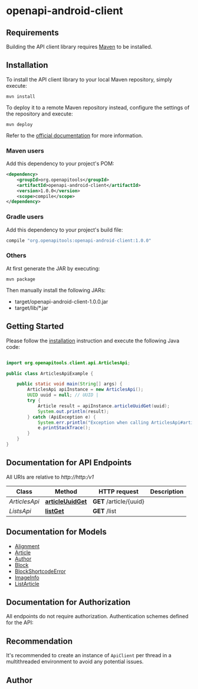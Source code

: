 # openapi-android-client

## Requirements

Building the API client library requires [Maven](https://maven.apache.org/) to be installed.

## Installation

To install the API client library to your local Maven repository, simply execute:

```shell
mvn install
```

To deploy it to a remote Maven repository instead, configure the settings of the repository and execute:

```shell
mvn deploy
```

Refer to the [official documentation](https://maven.apache.org/plugins/maven-deploy-plugin/usage.html) for more information.

### Maven users

Add this dependency to your project's POM:

```xml
<dependency>
    <groupId>org.openapitools</groupId>
    <artifactId>openapi-android-client</artifactId>
    <version>1.0.0</version>
    <scope>compile</scope>
</dependency>
```

### Gradle users

Add this dependency to your project's build file:

```groovy
compile "org.openapitools:openapi-android-client:1.0.0"
```

### Others

At first generate the JAR by executing:

    mvn package

Then manually install the following JARs:

* target/openapi-android-client-1.0.0.jar
* target/lib/*.jar

## Getting Started

Please follow the [installation](#installation) instruction and execute the following Java code:

```java

import org.openapitools.client.api.ArticlesApi;

public class ArticlesApiExample {

    public static void main(String[] args) {
        ArticlesApi apiInstance = new ArticlesApi();
        UUID uuid = null; // UUID | 
        try {
            Article result = apiInstance.articleUuidGet(uuid);
            System.out.println(result);
        } catch (ApiException e) {
            System.err.println("Exception when calling ArticlesApi#articleUuidGet");
            e.printStackTrace();
        }
    }
}

```

## Documentation for API Endpoints

All URIs are relative to *http://http:/v1*

Class | Method | HTTP request | Description
------------ | ------------- | ------------- | -------------
*ArticlesApi* | [**articleUuidGet**](docs/ArticlesApi.md#articleUuidGet) | **GET** /article/{uuid} | 
*ListsApi* | [**listGet**](docs/ListsApi.md#listGet) | **GET** /list | 


## Documentation for Models

 - [Alignment](docs/Alignment.md)
 - [Article](docs/Article.md)
 - [Author](docs/Author.md)
 - [Block](docs/Block.md)
 - [BlockShortcodeError](docs/BlockShortcodeError.md)
 - [ImageInfo](docs/ImageInfo.md)
 - [ListArticle](docs/ListArticle.md)


## Documentation for Authorization

All endpoints do not require authorization.
Authentication schemes defined for the API:

## Recommendation

It's recommended to create an instance of `ApiClient` per thread in a multithreaded environment to avoid any potential issues.

## Author




